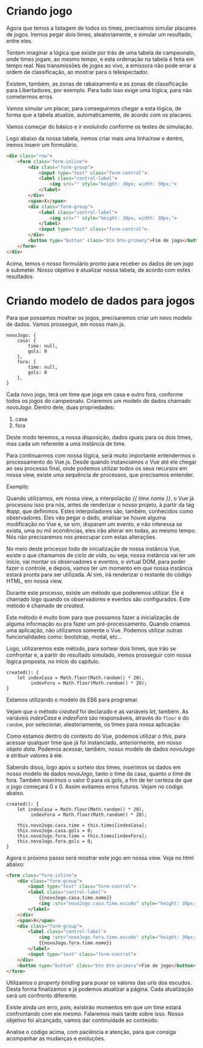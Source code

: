 # Criando jogo

Agora que temos a listagem de todos os times, precisamos simular placares de jogos. Iremos pegar dois times, aleatoriamente, e simular um resultado, entre eles.

Tentem imaginar a lógica que existe por trás de uma tabela de campeonato, onde times jogam, ao mesmo tempo, e esta ordenação na tabela é feita em tempo real. 
Nas transmissões de jogos ao vivo, a emissora não pode errar a ordem de classificação, ao mostrar para o telespectador.

Existem, também, as zonas de rabaixamento e as zonas de classificação para Libertadores, por exemplo. 
Para tudo isso exige uma lógica, para não cometermos erros.

Vamos simular um placar, para conseguirmos chegar a esta lógica, de forma que a tabela atualize, automaticamente, de acordo com os placares.

Vamos começar do básico e ir evoluindo conforme os testes de simulação.

Logo abaixo da nossa tabela, iremos criar mais uma linha/row e dentro, iremos inserir um formulário.

```html
<div class="row">
    <form class="form-inline">
        <div class="form-group">
            <input type="text" class="form-control">
            <label class="control-label">
                <img src="" style="height: 30px; width: 30px;">
            </label>
        </div>
        <span>X</span>
        <div class="form-group">
            <label class="control-label">
                <img src="" style="height: 30px; width: 30px;">
            </label>
            <input type="text" class="form-control">
        </div>
        <button type="button" class="btn btn-primary">Fim de jogo</button>
    </form>
</div>
```

Acima, temos o nosso formulário pronto para receber os dados de um jogo e submeter. 
Nosso objetivo é atualizar nossa tabela, de acordo com estes resultados.

# Criando modelo de dados para jogos

Para que possamos mostrar os jogos, precisaremos criar um novo modelo de dados. 
Vamos prosseguir, em nosso main.js.

```
novoJogo: {
    casa: {
        time: null,
        gols: 0
    },
    fora: {
        time: null,
        gols: 0
    },
}
```

Cada novo jogo, terá um time que joga em casa e outro fora, conforme todos os jogos do campeonato. 
Criaremos um modelo de dados chamado *novoJogo*. Dentro dele, duas propriedades:

1. casa
2. fora

Deste modo teremos, a nossa disposição, dados iguais para os dois times, mas cada um referente a uma instância de time.

Para continuarmos com nossa lógica, será muito importante entendermos o processamento do Vue.js. 
Desde quando instanciamos o Vue até ele chegar ao seu processo final, onde podemos utilizar todos os seus  recursos em nossa view, existe uma sequência de processos, que precisamos entender.

*Exemplo:* 

Quando utilizamos, em nossa view, a interpolação *{{ time.nome }}*, o Vue já processou isso pra nós, antes de renderizar o nosso projeto, à partir da tag *#app*, que definimos. 
Estes interpoladores são, também, conhecidos como observadores. Eles vão pegar o dado, analisar se houve alguma modificação no Vue e, se sim, disparam um evento, e não interessa se exista, uma ou mil ocorrências, eles irão alterar em todas, ao mesmo tempo. 
Nós não precisaremos nos preocupar com estas alterações.

No meio deste processo todo de inicialização de nossa instância Vue, existe o que chamamos de *ciclo de vida*, ou seja, nossa instância vai ter um início, vai montar os observadores e eventos, o virtual DOM, para poder fazer o controle, e depois, vamos ter um momento em que nossa instância estará pronta para ser utilizada. Aí sim, irá renderizar o restante do código HTML, em nossa view.

Durante este processo, existe um método que poderemos utilizar. Ele é chamado logo quando os observadores e eventos são configurados. Este método é chamado de *created*.

Este método é muito bom para que possamos fazer a inicialização de alguma informação ou pra fazer um pré-processamento. Quando criamos uma aplicação, não utilizamos somente o Vue. Podemos utilizar outras funcionalidades como: bootstrap, modal, etc...

Logo, utilizaremos este método, para sortear dois times, que irão se confrontar e, a partir do resultado simulado, iremos prosseguir com nossa lógica proposta, no início do capítulo.

```
created(): {
    let indexCasa = Math.floor(Math.random() * 20),
         indexFora = Math.floor(Math.random() * 20);
}
```

Estamos utilizando o modelo da ES6 para programar.

Vejam que o método *created* foi declarado e as variáveis *let*, também. 
As variáveis *indexCasa* e *indexFora* são responsáveis, através do `floor` e do `random`, por selecionar, aleatoriamente, os times para nossa aplicação.

Como estamos dentro do contexto do Vue, podemos utilizar o *this*, para acessar qualquer time que já foi instanciado, anteriormente, em nosso objeto *data*. 
Podemos acessar, também, nosso modelo de dados *novoJogo* e atribuir valores à ele.

Sabendo disso, logo após o sorteio dos times, inserimos os dados em nosso modelo de dados *novoJogo*, tanto o time da casa, quanto o time de fora. 
Também inserimos o valor 0 para os gols, a fim de ter certeza de que o jogo começará 0 x 0. Assim evitamos erros futuros. Vejam no código abaixo.

```
created(): {
    let indexCasa = Math.floor(Math.random() * 20),
         indexFora = Math.floor(Math.random() * 20);

    this.novoJogo.casa.time = this.times[indexCasa];
    this.novoJogo.casa.gols = 0;
    this.novoJogo.fora.time = this.times[indexFora];
    this.novoJogo.fora.gols = 0;
}
```

Agora o próximo passo será mostrar este jogo em nossa view. Veja no html abaixo:

```html
<form class="form-inline">
    <div class="form-group">
        <input type="text" class="form-control">
        <label class="control-label">
            {{novoJogo.casa.time.nome}}
            <img :src="novoJogo.casa.time.escudo" style="height: 30px; width: 30px;">
        </label>
    </div>
    <span>X</span>
    <div class="form-group">
        <label class="control-label">
            <img :src="novoJogo.fora.time.escudo" style="height: 30px; width: 30px;">
            {{novoJogo.fora.time.nome}}
        </label>
        <input type="text" class="form-control">
    </div>
    <button type="button" class="btn btn-primary">Fim de jogo</button>
</form>
```

Utilizamos o *property binding* para puxar os valores das urls dos escudos. Desta forma finalizamos e já podemos atualizar a página. Cada atualização será um confronto diferente.

Existe ainda um erro, pois, existirão momentos em que um time estará confrontando com ele mesmo. Falaremos mais tarde sobre isso. 
Nosso objetivo foi alcançado, vamos dar continuidade ao conteúdo.

Analise o código acima, com paciência e atenção, para que consiga acompanhar as mudanças e evoluções.